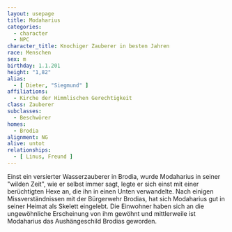 ```yaml
---
layout: usepage
title: Modaharius
categories:
  - character
  - NPC
character_title: Knochiger Zauberer in besten Jahren
race: Menschen
sex: m
birthday: 1.1.201
height: "1,82"
alias:
  - [ Dieter, "Siegmund" ]
affiliations:
  - Kirche der Himmlischen Gerechtigkeit
class: Zauberer
subclasses:
  - Beschwörer
homes:
  - Brodia
alignment: NG
alive: untot
relationships:
  - [ Linus, Freund ]
---
```


Einst ein versierter Wasserzauberer in Brodia, wurde Modaharius in seiner "wilden Zeit", wie er selbst immer sagt, legte
er sich einst mit einer berüchtigten Hexe an, die ihn in einen Unten verwandelte. Nach einigen Missverständnissen mit
der Bürgerwehr Brodias, hat sich Modaharius gut in seiner Heimat als Skelett eingelebt. Die Einwohner haben sich an die
ungewöhnliche Erscheinung von ihm gewöhnt und mittlerweile ist Modaharius das Aushängeschild Brodias geworden.
